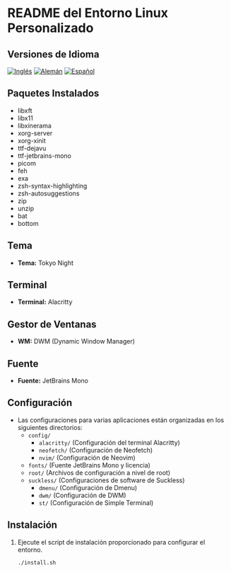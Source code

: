 # README del Entorno Linux Personalizado

## Versiones de Idioma
[![Inglés](https://img.shields.io/badge/Inglés-Inglés-blue)](readme.md)
[![Alemán](https://img.shields.io/badge/Alemán-Alemán-blue)](readme_de.md)
[![Español](https://img.shields.io/badge/Español-Español-blue)](readme_es.md)

## Paquetes Instalados
- libxft
- libx11
- libxinerama
- xorg-server
- xorg-xinit
- ttf-dejavu
- ttf-jetbrains-mono
- picom
- feh
- exa
- zsh-syntax-highlighting
- zsh-autosuggestions
- zip
- unzip
- bat
- bottom

## Tema
- **Tema:** Tokyo Night

## Terminal
- **Terminal:** Alacritty

## Gestor de Ventanas
- **WM:** DWM (Dynamic Window Manager)

## Fuente
- **Fuente:** JetBrains Mono

## Configuración
- Las configuraciones para varias aplicaciones están organizadas en los siguientes directorios:
  - `config/`
    - `alacritty/` (Configuración del terminal Alacritty)
    - `neofetch/` (Configuración de Neofetch)
    - `nvim/` (Configuración de Neovim)
  - `fonts/` (Fuente JetBrains Mono y licencia)
  - `root/` (Archivos de configuración a nivel de root)
  - `suckless/` (Configuraciones de software de Suckless)
    - `dmenu/` (Configuración de Dmenu)
    - `dwm/` (Configuración de DWM)
    - `st/` (Configuración de Simple Terminal)

## Instalación
1. Ejecute el script de instalación proporcionado para configurar el entorno.
   ```bash
   ./install.sh
```
